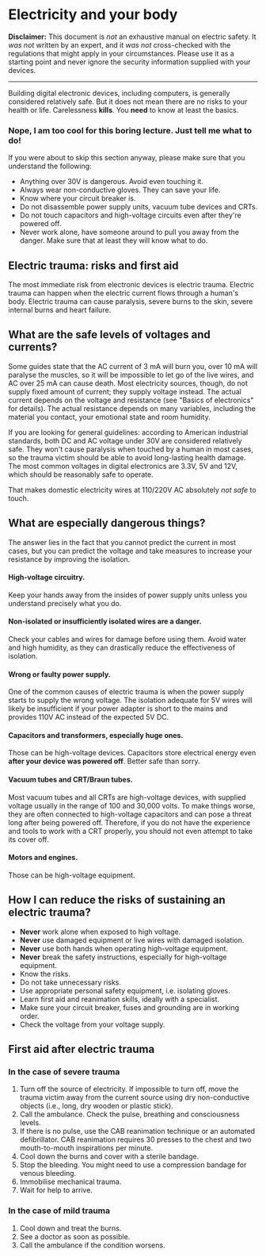 # Electricity and your body

**Disclaimer:** This document is _not_ an exhaustive manual on electric safety. It _was not_ written by an expert, and it _was not_ cross-checked with the regulations that might apply in your circumstances. Please use it as a starting point and never ignore the security information supplied with your devices.


----


Building digital electronic devices, including computers, is generally considered relatively safe. But it does not mean there are no risks to your health or life. Carelessness **kills**. You __need__ to know at least the basics.

### Nope, I am too cool for this boring lecture. Just tell me what to do!
If you were about to skip this section anyway, please make sure that you understand the following:
* Anything over 30V is dangerous. Avoid even touching it.
* Always wear non-conductive gloves. They can save your life.
* Know where your circuit breaker is.
* Do not disassemble power supply units, vacuum tube devices and CRTs.
* Do not touch capacitors and high-voltage circuits even after they're powered off.
* Never work alone, have someone around to pull you away from the danger. Make sure that at least they will know what to do.

## Electric trauma: risks and first aid
The most immediate risk from electronic devices is electric trauma. Electric trauma can happen when the electric current flows through a human's body. Electric trauma can cause paralysis, severe burns to the skin, severe internal burns and heart failure.

## What are the safe levels of voltages and currents?
Some guides state that the AC current of 3 mA will burn you, over 10 mA will paralyse the muscles, so it will be impossible to let go of the live wires, and AC over 25 mA can cause death. Most electricity sources, though, do not supply fixed amount of current; they supply voltage instead. The actual current depends on the voltage and resistance (see "Basics of electronics" for details). The actual resistance depends on many variables, including the material you contact, your emotional state and room humidity.

If you are looking for general guidelines: according to American industrial standards, both DC and AC voltage under 30V are considered relatively safe. They won't cause paralysis when touched by a human in most cases, so the trauma victim should be able to avoid long-lasting health damage. The most common voltages in digital electronics are 3.3V, 5V and 12V, which should be reasonably safe to operate.

That makes domestic electricity wires at 110/220V AC absolutely _not safe_ to touch.

## What are especially dangerous things?
The answer lies in the fact that you cannot predict the current in most cases, but you can predict the voltage and take measures to increase your resistance by improving the isolation.

#### High-voltage circuitry.
Keep your hands away from the insides of power supply units unless you understand precisely what you do.

#### Non-isolated or insufficiently isolated wires are a danger.
Check your cables and wires for damage before using them. Avoid water and high humidity, as they can drastically reduce the effectiveness of isolation.

#### Wrong or faulty power supply.
One of the common causes of electric trauma is when the power supply starts to supply the wrong voltage. The isolation adequate for 5V wires will likely be insufficient if your power adapter is short to the mains and provides 110V AC instead of the expected 5V DC.

#### Capacitors and transformers, especially huge ones.
Those can be high-voltage devices. Capacitors store electrical energy even **after your device was powered off**. Better safe than sorry.

#### Vacuum tubes and CRT/Braun tubes.
Most vacuum tubes and all CRTs are high-voltage devices, with supplied voltage usually in the range of 100 and 30,000 volts. To make things worse, they are often connected to high-voltage capacitors and can pose a threat long after being powered off. Therefore, if you do not have the experience and tools to work with a CRT properly, you should not even attempt to take its cover off.

#### Motors and engines.
Those can be high-voltage equipment.

## How I can reduce the risks of sustaining an electric trauma?
* **Never** work alone when exposed to high voltage.
* **Never** use damaged equipment or live wires with damaged isolation.
* **Never** use both hands when operating high-voltage equipment.
* **Never** break the safety instructions, especially for high-voltage equipment.
* Know the risks.
* Do not take unnecessary risks.
* Use appropriate personal safety equipment, i.e. isolating gloves.
* Learn first aid and reanimation skills, ideally with a specialist.
* Make sure your circuit breaker, fuses and grounding are in working order.
* Check the voltage from your voltage supply.

## First aid after electric trauma
### In the case of severe trauma
1. Turn off the source of electricity. If impossible to turn off, move the trauma victim away from the current source using dry non-conductive objects (i.e., long, dry wooden or plastic stick).
2. Call the ambulance. Check the pulse, breathing and consciousness levels.
3. If there is no pulse, use the CAB reanimation technique or an automated defibrillator. CAB reanimation requires 30 presses to the chest and two mouth-to-mouth inspirations per minute.
4. Cool down the burns and cover with a sterile bandage.
5. Stop the bleeding. You might need to use a compression bandage for venous bleeding.
6. Immobilise mechanical trauma.
7. Wait for help to arrive.

### In the case of mild trauma
1. Cool down and treat the burns.
2. See a doctor as soon as possible.
3. Call the ambulance if the condition worsens.
